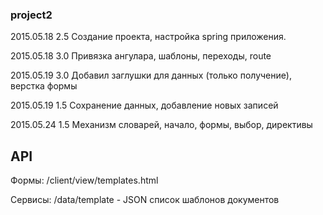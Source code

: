 ### project2

2015.05.18 2.5 Создание проекта, настройка spring приложения.

2015.05.18 3.0 Привязка ангулара, шаблоны, переходы, route

2015.05.19 3.0 Добавил заглушки для данных (только получение), верстка формы

2015.05.19 1.5 Сохранение данных, добавление новых записей

2015.05.24 1.5 Механизм словарей, начало, формы, выбор, директивы

## API

Формы:
/client/view/templates.html

Сервисы:
/data/template - JSON список шаблонов документов
